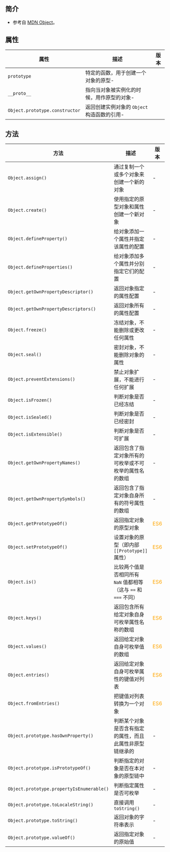 ## 简介

+ 参考自 [MDN Object](https://developer.mozilla.org/zh-CN/docs/Web/JavaScript/Reference/Global_Objects/Object)。




## 属性

|属性|描述|版本|
|-|-|-|
|`prototype`|特定的函数，用于创建一个对象的原型-|
|`__proto__`|指向当对象被实例化的时候，用作原型的对象-|
|`Object.prototype.constructor`|返回创建实例对象的 `Object` 构造函数的引用-|




## 方法

|方法|描述|版本|
|-|-|-|
|`Object.assign()`|通过复制一个或多个对象来创建一个新的对象|-|
|`Object.create()`|使用指定的原型对象和属性创建一个新对象|-|
|`Object.defineProperty()`|给对象添加一个属性并指定该属性的配置|-|
|`Object.defineProperties()`|给对象添加多个属性并分别指定它们的配置|-|
|`Object.getOwnPropertyDescriptor()`|返回对象指定的属性配置|-|
|`Object.getOwnPropertyDescriptors()`|返回对象所有的属性配置|-|
|`Object.freeze()`|冻结对象，不能删除或更改任何属性|-|
|`Object.seal()`|密封对象，不能删除对象的属性|-|
|`Object.preventExtensions()`|禁止对象扩展，不能进行任何扩展|-|
|`Object.isFrozen()`|判断对象是否已经冻结|-|
|`Object.isSealed()`|判断对象是否已经密封|-|
|`Object.isExtensible()`|判断对象是否可扩展|-|
|`Object.getOwnPropertyNames()`|返回包含了指定对象所有的可枚举或不可枚举的属性名的数组|-|
|`Object.getOwnPropertySymbols()`|返回包含了指定对象自身所有的符号属性的数组|-|
|`Object.getPrototypeOf()`|返回指定对象的原型对象|<font color="orange">ES6</font>|
|`Object.setPrototypeOf()`|设置对象的原型（即内部 `[[Prototype]]` 属性）|<font color="orange">ES6</font>|
|`Object.is()`|比较两个值是否相同所有 `NaN` 值都相等（这与 `==` 和 `===` 不同）|<font color="orange">ES6</font>|
|`Object.keys()`|返回包含所有给定对象自身可枚举属性名称的数组|<font color="orange">ES6</font>|
|`Object.values()`|返回给定对象自身可枚举值的数组|<font color="orange">ES6</font>|
|`Object.entries()`|返回给定对象自身可枚举属性的键值对列表|<font color="orange">ES6</font>|
|`Object.fromEntries()`|把键值对列表转换为一个对象|<font color="orange">ES6</font>|
|`Object.prototype.hasOwnProperty()`|判断某个对象是否含有指定的属性，而且此属性非原型链继承的|-|
|`Object.prototype.isPrototypeOf()`|判断指定的对象是否在本对象的原型链中|-|
|`Object.prototype.propertyIsEnumerable()`|判断指定属性是否可枚举|-|
|`Object.prototype.toLocaleString()`|直接调用 `toString()`|-|
|`Object.prototype.toString()`|返回对象的字符串表示|-|
|`Object.prototype.valueOf()`|返回指定对象的原始值|-|


